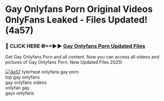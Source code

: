 # Gay Onlyfans Porn Original Videos 0nlyFans Leaked - Files Updated! (4a57)

<h3>🔴 CLICK HERE 🌐==►► <a href="https://tinyurl.com/ms9xzufz" rel="nofollow">Gay Onlyfans Porn Updated Files</a></h3>

Get Gay Onlyfans Porn and all content. Now you can access all videos and pictures of Gay Onlyfans Porn. New Updated Files 2025!

[![4a57](https://i.imgur.com/PQ7UWWw.gif)](https://tinyurl.com/ms9xzufz)
tylerheat onlyfans gay porn<br>
top gay onlyfans<br>
gay onlyfans videos<br>
onlyfan gay<br>
gays onlyfans